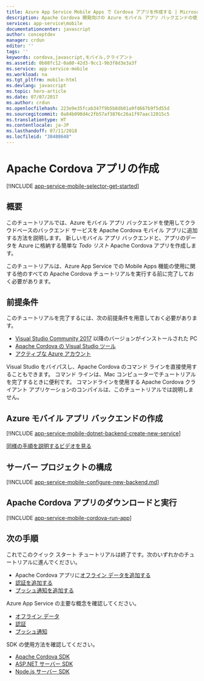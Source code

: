 ```yaml
---
title: Azure App Service Mobile Apps で Cordova アプリを作成する | Microsoft Docs
description: Apache Cordova 開発向けの Azure モバイル アプリ バックエンドの使用を開始するには、このチュートリアルに従ってください。
services: app-service\mobile
documentationcenter: javascript
author: conceptdev
manager: crdun
editor: ''
tags: ''
keywords: cordova,javascript,モバイル,クライアント
ms.assetid: 0b08fc12-0a80-42d3-9cc1-9b3f8d3e3a3f
ms.service: app-service-mobile
ms.workload: na
ms.tgt_pltfrm: mobile-html
ms.devlang: javascript
ms.topic: hero-article
ms.date: 07/07/2017
ms.author: crdun
ms.openlocfilehash: 223e9e35fcab347f9b5b8db01a9fd667b9f5d55d
ms.sourcegitcommit: 0a84b090d4c2fb57af3876c26a1f97aac12015c5
ms.translationtype: HT
ms.contentlocale: ja-JP
ms.lasthandoff: 07/11/2018
ms.locfileid: "38488648"
---
```

# <a name="create-an-apache-cordova-app"></a>Apache Cordova アプリの作成
[!INCLUDE [app-service-mobile-selector-get-started](../../includes/app-service-mobile-selector-get-started.md)]

## <a name="overview"></a>概要
このチュートリアルでは、Azure モバイル アプリ バックエンドを使用してクラウドベースのバックエンド サービスを Apache Cordova モバイル アプリに追加する方法を説明します。  新しいモバイル アプリ バックエンドと、アプリのデータを Azure に格納する簡単な *Todo リスト* Apache Cordova アプリを作成します。

このチュートリアルは、Azure App Service での Mobile Apps 機能の使用に関する他のすべての Apache Cordova チュートリアルを実行する前に完了しておく必要があります。

## <a name="prerequisites"></a>前提条件
このチュートリアルを完了するには、次の前提条件を用意しておく必要があります。

* [Visual Studio Community 2017] 以降のバージョンがインストールされた PC
* [Apache Cordova の Visual Studio ツール]
* [アクティブな Azure アカウント](https://azure.microsoft.com/pricing/free-trial/)

Visual Studio をバイパスし、Apache Cordova のコマンド ラインを直接使用することもできます。  コマンド ラインは、Mac コンピューターでチュートリアルを完了するときに便利です。  コマンドラインを使用する Apache Cordova クライアント アプリケーションのコンパイルは、このチュートリアルでは説明しません。

## <a name="create-an-azure-mobile-app-backend"></a>Azure モバイル アプリ バックエンドの作成
[!INCLUDE [app-service-mobile-dotnet-backend-create-new-service](../../includes/app-service-mobile-dotnet-backend-create-new-service.md)]

[同様の手順を説明するビデオを見る](https://channel9.msdn.com/series/Azure-connected-services-with-Cordova/Azure-connected-services-task-1-Create-an-Azure-Mobile-App)

## <a name="configure-the-server-project"></a>サーバー プロジェクトの構成
[!INCLUDE [app-service-mobile-configure-new-backend.md](../../includes/app-service-mobile-configure-new-backend.md)]

## <a name="download-and-run-the-apache-cordova-app"></a>Apache Cordova アプリのダウンロードと実行
[!INCLUDE [app-service-mobile-cordova-run-app](../../includes/app-service-mobile-cordova-run-app.md)]

## <a name="next-steps"></a>次の手順
これでこのクイック スタート チュートリアルは終了です。次のいずれかのチュートリアルに進んでください。

* Apache Cordova アプリに[オフライン データを追加する](app-service-mobile-cordova-get-started-offline-data.md)
* [認証を追加する](app-service-mobile-cordova-get-started-users.md) 
* [プッシュ通知を追加する](app-service-mobile-cordova-get-started-push.md) 

Azure App Service の主要な概念を確認してください。

* [オフライン データ]
* [認証]
* [プッシュ通知]

SDK の使用方法を確認してください。

* [Apache Cordova SDK]
* [ASP.NET サーバー SDK]
* [Node.js サーバー SDK]

<!-- Images. -->

<!-- URLs -->
[Azure portal]: https://portal.azure.com/
[Visual Studio Community 2017]: http://www.visualstudio.com/
[Apache Cordova の Visual Studio ツール]: https://www.visualstudio.com/en-us/features/cordova-vs.aspx
[オフライン データ]: app-service-mobile-offline-data-sync.md
[認証]: app-service-mobile-auth.md
[プッシュ通知]: ../notification-hubs/notification-hubs-push-notification-overview.md
[Apache Cordova SDK]: app-service-mobile-cordova-how-to-use-client-library.md
[ASP.NET サーバー SDK]: app-service-mobile-dotnet-backend-how-to-use-server-sdk.md
[Node.js サーバー SDK]: app-service-mobile-node-backend-how-to-use-server-sdk.md
